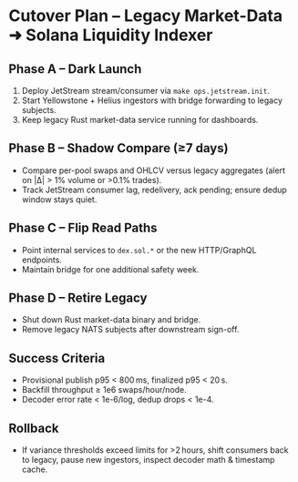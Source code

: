 # Cutover Plan – Legacy Market-Data ➜ Solana Liquidity Indexer

## Phase A – Dark Launch
1. Deploy JetStream stream/consumer via `make ops.jetstream.init`.
2. Start Yellowstone + Helius ingestors with bridge forwarding to legacy subjects.
3. Keep legacy Rust market-data service running for dashboards.

## Phase B – Shadow Compare (≥7 days)
- Compare per-pool swaps and OHLCV versus legacy aggregates (alert on |Δ| > 1% volume or >0.1% trades).
- Track JetStream consumer lag, redelivery, ack pending; ensure dedup window stays quiet.

## Phase C – Flip Read Paths
- Point internal services to `dex.sol.*` or the new HTTP/GraphQL endpoints.
- Maintain bridge for one additional safety week.

## Phase D – Retire Legacy
- Shut down Rust market-data binary and bridge.
- Remove legacy NATS subjects after downstream sign-off.

## Success Criteria
- Provisional publish p95 < 800 ms, finalized p95 < 20 s.
- Backfill throughput ≥ 1e6 swaps/hour/node.
- Decoder error rate < 1e-6/log, dedup drops < 1e-4.

## Rollback
- If variance thresholds exceed limits for >2 hours, shift consumers back to legacy, pause new ingestors, inspect decoder math & timestamp cache.
